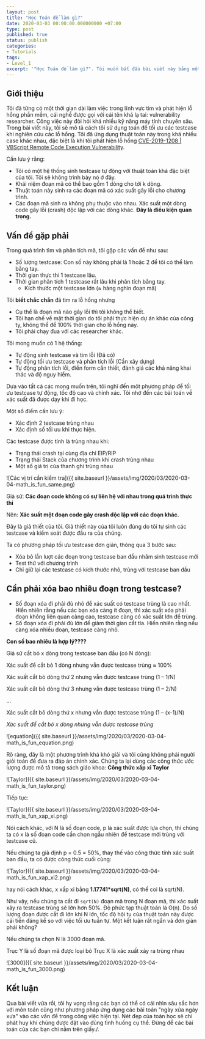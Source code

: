 ```yaml
---
layout: post
title: "Học Toán để làm gì?"
date: 2020-03-03 00:00:00.000000000 +07:00
type: post
published: true
status: publish
categories:
- Tutorials
tags:
- Level_1
excerpt: '"Học Toán để làm gì?". Tôi muốn bắt đầu bài viết này bằng một câu hỏi mà rất nhiều lập trình viên trẻ tuổi, những người đang đi học hoặc đã đi làm luôn thắc mắc. Vấn đề này anh Dương Ngọc Thái, một trong những hacker giỏi nhất Việt Nam, hiện đang làm việc cho Google tại Mỹ đã trao đổi khá nhiều lần. Tôi cũng có vài lần trao đổi với anh và rút ra rằng: Những điều tưởng chừng như rất phức tạp có thể giải được bằng các bài toán mà chúng ta đã học - từ những thầy giáo của chúng ta, thậm chí là những bài trong sách giáo khoa - nhưng chưa thật sự vận dụng chúng.'
---
```


## Giới thiệu
Tôi đã từng có một thời gian dài làm việc trong lĩnh vực tìm và phát hiện lỗ hổng phần mềm, cái nghề được gọi với cái tên khá lạ tai: vulnerability researcher. Công việc này đòi hỏi khá nhiều kỹ năng máy tính chuyên sâu. Trong bài viết này, tôi sẽ mô tả cách tôi sử dụng toán để tối ưu các testcase khi nghiên cứu các lỗ hổng. Tôi đã ứng dụng thuật toán này trong khá nhiều case khác nhau, đặc biệt là khi tôi phát hiện lỗ hổng [CVE-2019-1208 | VBScript Remote Code Execution Vulnerability](https://portal.msrc.microsoft.com/en-US/security-guidance/advisory/CVE-2019-1208).


Cần lưu ý rằng: 
 - Tôi có một hệ thống sinh testcase tự động với thuật toán khá đặc biệt của tôi. Tôi sẽ không trình bày nó ở đây.
 - Khái niệm đoạn mã có thể bao gồm 1 dòng cho tới k dòng.
 - Thuật toán này sinh ra các đoạn mã có xác suất gây lỗi cho chương trình.
 - Các đoạn mã sinh ra không phụ thuộc vào nhau. Xác suất một dòng code gây lỗi (crash) độc lập với các dòng khác. **Đây là điều kiện quan trọng.**

## Vấn đề gặp phải

Trong quá trình tìm và phân tích mã, tôi gặp các vấn đề như sau:
 - Số lượng testcase: Con số này không phải là 1 hoặc 2 để tôi có thể làm bằng tay.
 - Thời gian thực thi 1 testcase lâu.
 - Thời gian phân tích 1 testcase rất lâu khi phân tích bằng tay.
	- Kích thước một testcase lớn (≈ hàng nghìn đoạn mã)
 
Tôi **biết chắc chắn** đã tìm ra lỗ hổng nhưng
 - Cụ thể là đoạn mã nào gây lỗi thì tôi không thể biết. 
 - Tôi hạn chế về mặt thời gian do tôi phải thực hiện dự án khác của công ty, không thể để 100% thời gian cho lỗ hổng này.
 - Tôi phải chạy đua với các researcher khác.
 
Tôi mong muốn có 1 hệ thống:
 - Tự động sinh testcase và tìm lỗi (Đã có)
 - Tự động tối ưu testcase và phân tích lỗi (Cần xây dựng)
 - Tự động phân tích lỗi, điền form cần thiết, đánh giá các khả năng khai thác và độ nguy hiểm.
 
Dựa vào tất cả các mong muốn trên, tôi nghĩ đến một phương pháp để tối ưu testcase tự động, tốc độ cao và chính xác. Tôi nhớ đến các bài toán về xác suất đã được dạy khi đi học. 

Một số điểm cần lưu ý:
 - Xác định 2 testcase trùng nhau
 - Xác định số tối ưu khi thực hiện.
 
Các testcase được tính là trùng nhau khi:
 - Trạng thái crash tại cùng địa chỉ EIP/RIP
 - Trạng thái Stack của chương trình khi crash trùng nhau
 - Một số giá trị của thanh ghi trùng nhau


![Các vị trí cần kiểm tra]({{ site.baseurl }}/assets/img/2020/03/2020-03-04-math_is_fun_same.png)

Giả sử: **Các đoạn code không có sự liên hệ với nhau trong quá trình thực thi**

Nên: **Xác suất một đoạn code gây crash độc lập với các đoạn khác.**

Đây là giả thiết của tôi. Giả thiết này của tôi luôn đúng do tôi tự sinh các testcase và kiểm soát được đầu ra của chúng. 

Ta có phương pháp tối ưu testcase đơn giản, thông qua 3 bước sau:
 - Xóa bỏ lần lượt các đoạn trong testcase ban đầu nhằm sinh testcase mới
 - Test thử với chương trình
 - Chỉ giữ lại các testcase có kích thước nhỏ, trùng với testcase ban đầu 

## Cần phải xóa bao nhiêu đoạn trong testcase?
 - Số đoạn xóa đi phải đủ nhỏ để xác suất có testcase trùng là cao nhất. Hiển nhiên rằng nếu các bạn xóa càng ít đoạn, thì xác suất xóa phải đoạn không liên quan càng cao, testcase càng có xác suất lớn để trùng. 
 - Số đoạn xóa đi phải đủ lớn để giảm thời gian cắt tỉa. Hiển nhiên rằng nếu càng xóa nhiều đoạn, testcase càng nhỏ.
 
**Con số bao nhiêu là hợp lý????**

Giả sử cắt bỏ x dòng trong testcase ban đầu (có N dòng):

Xác suất để cắt bỏ 1 dòng nhưng vẫn được testcase trùng ≈ 100%

Xác suất cắt bỏ dòng thứ 2 nhưng vẫn được testcase trùng (1 – 1/N)

Xác suất cắt bỏ dòng thứ 3 nhưng vẫn được testcase trùng (1 – 2/N)

...

Xác suất cắt bỏ dòng thứ x nhưng vẫn được testcase trùng (1 – (x-1)/N)


_Xác suất để cắt bỏ x dòng nhưng vẫn được testcase trùng_

![equation]({{ site.baseurl }}/assets/img/2020/03/2020-03-04-math_is_fun_equation.png)
 

Rõ ràng, đây là một phương trình khá khó giải và tôi cũng không phải người giỏi toán để đưa ra đáp án chính xác. Chúng ta lại dùng các công thức ước lượng được mô tả trong sách giáo khoa: **Công thức xấp xỉ Taylor**


![Taylor]({{ site.baseurl }}/assets/img/2020/03/2020-03-04-math_is_fun_taylor.png)

Tiếp tục:

![Taylor]({{ site.baseurl }}/assets/img/2020/03/2020-03-04-math_is_fun_xap_xi.png)


Nói cách khác, với N là số đoạn code, p là xác suất được lựa chọn, thì chúng ta có x là số đoạn code cần chọn ngẫu nhiên để testcase mới trùng với testcase cũ. 

Nếu chúng ta giả định p = 0.5 = 50%, thay thế vào công thức tính xác suất ban đầu, ta có được công thức cuối cùng:

![Taylor]({{ site.baseurl }}/assets/img/2020/03/2020-03-04-math_is_fun_xap_xi2.png)

hay nói cách khác, x xấp xỉ bằng **1.17741*sqrt(N)**, có thể coi là sqrt(N). 

Như vậy, nếu chúng ta cắt đi `sqrt(N)` đoạn mã trong N đoạn mã, thì xác suất xảy ra testcase trùng sẽ lớn hơn 50%. Độ phức tạp thuật toán là O(n). Do số lượng đoạn được cắt đi lớn khi N lớn, tốc độ hội tụ của thuật toán này được cải tiến đáng kể so với việc tối ưu tuần tự. Một kết luận rất ngắn và đơn giản phải không?

Nếu chúng ta chọn N là 3000 đoạn mã. 

Trục Y là số đoạn mã được loại bỏ
Trục X là xác xuất xảy ra trùng nhau

![3000]({{ site.baseurl }}/assets/img/2020/03/2020-03-04-math_is_fun_3000.png)


## Kết luận

Qua bài viết vừa rồi, tôi hy vọng rằng các bạn có thể có cái nhìn sâu sắc hơn với môn toán cũng như phương pháp ứng dụng các bài toán "ngày xửa ngày xưa" vào các vấn đề trong công việc hiện tại. Nét đẹp của toán học sẽ chỉ phát huy khi chúng được đặt vào đúng tình huống cụ thể. Đừng để các bài toán của các bạn chỉ nằm trên giấy./.